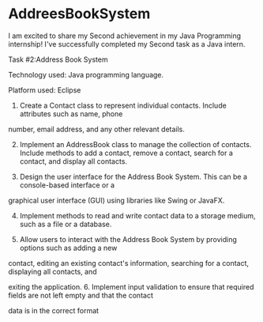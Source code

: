 # AddreesBookSystem
I am excited to share my Second achievement in my Java Programming internship! I've successfully completed my Second task as a Java intern.

Task #2:Address Book System 

Technology used: Java programming language.

Platform used: Eclipse 
1. Create a Contact class to represent individual contacts. Include attributes such as name, phone

number, email address, and any other relevant details.

2. Implement an AddressBook class to manage the collection of contacts. Include methods to add a contact, remove a contact, search for a contact, and display all contacts.

3. Design the user interface for the Address Book System. This can be a console-based interface or a

graphical user interface (GUI) using libraries like Swing or JavaFX.

4. Implement methods to read and write contact data to a storage medium, such as a file or a database.

5. Allow users to interact with the Address Book System by providing options such as adding a new

contact, editing an existing contact's information, searching for a contact, displaying all contacts, and

exiting the application. 6. Implement input validation to ensure that required fields are not left empty and that the contact

data is in the correct format

